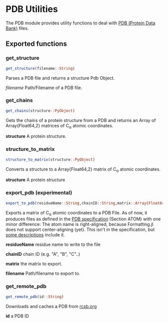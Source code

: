 # PDB Utilities

The PDB module provides utility functions to deal with [PDB (Protein Data Bank)](https://www.wwpdb.org/documentation/file-format) files.

## Exported functions

### get_structure
```julia
get_structure(filename::String)
```
Parses a PDB file and returns a structure Pdb Object.

*filename* Path/Filename of a PDB file.

### get_chains
```julia
get_chains(structure::PyObject)
```

Gets the chains of a protein structure from a PDB and returns an Array of Array{Float64,2} matrices of C<sub>&alpha;</sub> atomic coordinates.

**structure** A protein structure.

### structure_to_matrix
```julia
structure_to_matrix(structure::PyObject)
```

Converts a structure to a Array{Float64,2} matrix of C<sub>&alpha;</sub> atomic coordinates.

**structure** A protein structure

### export_pdb (experimental)

```julia
export_to_pdb(residueName::String,chainID::String,matrix::Array{Float64,2}, filename::String)
```

Exports a matrix of C<sub>&alpha;</sub> atomic coordinates to a PDB File. As of now, it produces files as defined in the [PDB specification](http://deposit.rcsb.org/adit/docs/pdb_atom_format.html) (Section ATOM) with one minor difference: The atom name is right-aligned, because Formatting.jl does not support center-aligning (yet). This isn't in the specification, but [some descriptions](http://cupnet.net/tag/pdb/) include it.

**residueName** residue name to write to the file

**chainID** chain ID (e.g. "A", "B", "C"..)

**matrix** the matrix to export.

**filename** Path/filename to export to.

### get_remote_pdb
```julia
get_remote_pdb(id::String)
```

Downloads and caches a PDB from [rcsb.org](http://www.rcsb.org/)

**id** a PDB ID